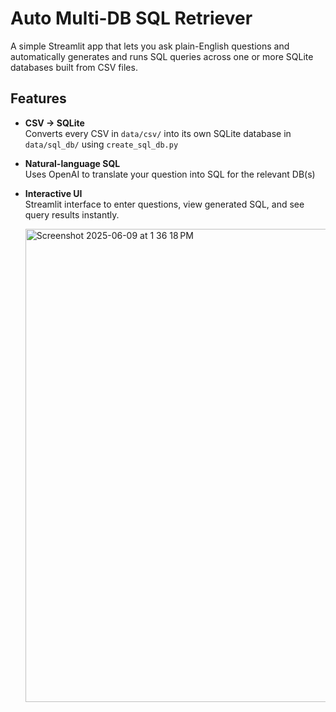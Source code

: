 # Auto Multi-DB SQL Retriever

A simple Streamlit app that lets you ask plain-English questions and automatically generates and runs SQL queries across one or more SQLite databases built from CSV files.

## Features

- **CSV → SQLite**  
  Converts every CSV in `data/csv/` into its own SQLite database in `data/sql_db/` using `create_sql_db.py`
  
- **Natural-language SQL**  
  Uses OpenAI to translate your question into SQL for the relevant DB(s)
  
- **Interactive UI**  
  Streamlit interface to enter questions, view generated SQL, and see query results instantly.

  <img width="757" alt="Screenshot 2025-06-09 at 1 36 18 PM" src="https://github.com/user-attachments/assets/dc002be1-457f-4968-afbd-f4d2da9675d5" />
